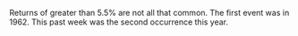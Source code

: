 Returns of greater than 5.5% are not all that common. 
The first event was in 1962. 
This past week was the second occurrence this year. 

